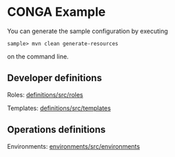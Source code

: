 CONGA Example
=============

You can generate the sample configuration by executing

```
sample> mvn clean generate-resources
```

on the command line.


Developer definitions
---------------------

Roles: [definitions/src/roles](definitions/src/roles/)

Templates: [definitions/src/templates](definitions/src/templates/)


Operations definitions
-----------------------

Environments: [environments/src/environments](environments/src/environments/)

